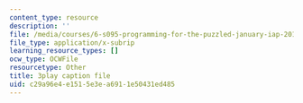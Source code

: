 ```yaml
---
content_type: resource
description: ''
file: /media/courses/6-s095-programming-for-the-puzzled-january-iap-2018/c29a96e4e1515e3ea6911e50431ed485_1_0WwiUUsTc.vtt
file_type: application/x-subrip
learning_resource_types: []
ocw_type: OCWFile
resourcetype: Other
title: 3play caption file
uid: c29a96e4-e151-5e3e-a691-1e50431ed485
---
```

